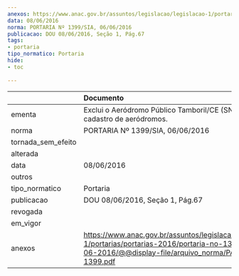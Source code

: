 ```yaml
---
anexos: https://www.anac.gov.br/assuntos/legislacao/legislacao-1/portarias/portarias-2016/portaria-no-1399-sia-06-06-2016/@@display-file/arquivo_norma/PA2016-1399.pdf
data: 08/06/2016
norma: PORTARIA Nº 1399/SIA, 06/06/2016
publicacao: DOU 08/06/2016, Seção 1, Pág.67
tags:
- portaria
tipo_normatico: Portaria
hide: 
- toc 
 
---
```


|                    | Documento                                                                                                                                                      |
|:-------------------|:---------------------------------------------------------------------------------------------------------------------------------------------------------------|
| ementa             | Exclui o Aeródromo Público Tamboril/CE (SNTL) do cadastro de aeródromos.                                                                                       |
| norma              | PORTARIA Nº 1399/SIA, 06/06/2016                                                                                                                               |
| tornada_sem_efeito |                                                                                                                                                                |
| alterada           |                                                                                                                                                                |
| data               | 08/06/2016                                                                                                                                                     |
| outros             |                                                                                                                                                                |
| tipo_normatico     | Portaria                                                                                                                                                       |
| publicacao         | DOU 08/06/2016, Seção 1, Pág.67                                                                                                                                |
| revogada           |                                                                                                                                                                |
| em_vigor           |                                                                                                                                                                |
| anexos             | https://www.anac.gov.br/assuntos/legislacao/legislacao-1/portarias/portarias-2016/portaria-no-1399-sia-06-06-2016/@@display-file/arquivo_norma/PA2016-1399.pdf |